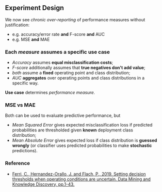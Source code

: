 ## Experiment Design

We now see *chronic over-reporting* of performance measures without justification:
- e.g. accuracy/error rate **and** F-score **and** AUC
- e.g. MSE **and** MAE


### Each *measure* assumes a specific **use case**
- *Accuracy* assumes **equal misclassification costs**;
- *F-score* additionally assumes that **true negatives don't add value**;
- *both* assume a **fixed** operating point and class distribution;
- *AUC* **aggregates** over operating points and class distributions in a specific way.

**Use case** determines *performance measure*.


### MSE vs MAE
Both can be used to evaluate predictive performance, but
- *Mean Squared Error* gives expected misclassification loss if predicted probabilities are thresholded given **known** deployment class distribution;
- *Mean Absolute Error* gives expected loss if class distribution is **guessed wrongly** (or classifier uses predicted probabilities to make **stochastic** predictions).


### Reference

- [Ferri, C., Hernandez-Orallo, J. and Flach, P., 2019. Setting decision thresholds when operating conditions are uncertain. Data Mining and Knowledge Discovery, pp.1-43.](https://link.springer.com/article/10.1007/s10618-019-00613-7)
